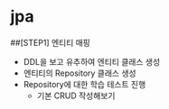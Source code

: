 # jpa

##[STEP1] 엔티티 매핑
* DDL을 보고 유추하여 엔티티 클래스 생성
* 엔티티의 Repository 클래스 생성
* Repository에 대한 학습 테스트 진행 
  * 기본 CRUD 작성해보기